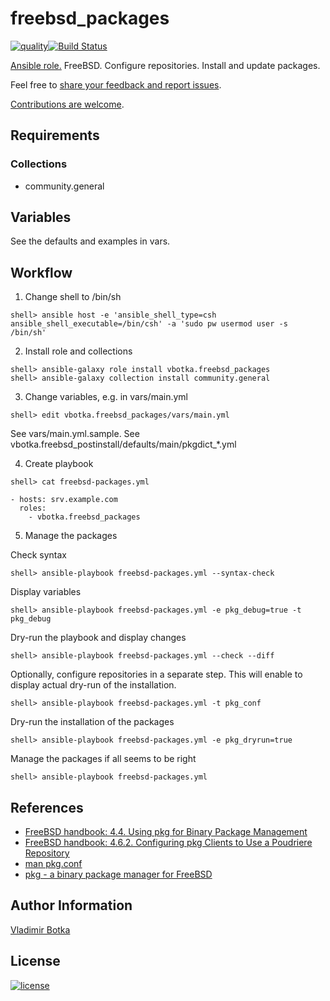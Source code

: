 # freebsd_packages

[![quality](https://img.shields.io/ansible/quality/27910)](https://galaxy.ansible.com/vbotka/freebsd_packages)[![Build Status](https://travis-ci.org/vbotka/ansible-freebsd-packages.svg?branch=master)](https://travis-ci.org/vbotka/ansible-freebsd-packages)

[Ansible role.](https://galaxy.ansible.com/vbotka/freebsd_packages/) FreeBSD. Configure repositories. Install and update packages.

Feel free to [share your feedback and report issues](https://github.com/vbotka/ansible-freebsd-packages/issues).

[Contributions are welcome](https://github.com/firstcontributions/first-contributions).


## Requirements

### Collections

- community.general


## Variables

See the defaults and examples in vars.


## Workflow

1) Change shell to /bin/sh

```
shell> ansible host -e 'ansible_shell_type=csh ansible_shell_executable=/bin/csh' -a 'sudo pw usermod user -s /bin/sh'
```

2) Install role and collections

```
shell> ansible-galaxy role install vbotka.freebsd_packages
shell> ansible-galaxy collection install community.general
```

3) Change variables, e.g. in vars/main.yml

```
shell> edit vbotka.freebsd_packages/vars/main.yml
```

See vars/main.yml.sample. See vbotka.freebsd_postinstall/defaults/main/pkgdict_*.yml

4) Create playbook

```
shell> cat freebsd-packages.yml

- hosts: srv.example.com
  roles:
    - vbotka.freebsd_packages
```

5) Manage the packages

Check syntax

```
shell> ansible-playbook freebsd-packages.yml --syntax-check
```

Display variables

```
shell> ansible-playbook freebsd-packages.yml -e pkg_debug=true -t pkg_debug
```

Dry-run the playbook and display changes

```
shell> ansible-playbook freebsd-packages.yml --check --diff
```

Optionally, configure repositories in a separate step. This will enable to display actual dry-run of
the installation.

```
shell> ansible-playbook freebsd-packages.yml -t pkg_conf
```

Dry-run the installation of the packages

```
shell> ansible-playbook freebsd-packages.yml -e pkg_dryrun=true
```

Manage the packages if all seems to be right

```
shell> ansible-playbook freebsd-packages.yml
```


## References

- [FreeBSD handbook: 4.4. Using pkg for Binary Package Management](https://www.freebsd.org/doc/handbook/pkgng-intro.html)
- [FreeBSD handbook: 4.6.2. Configuring pkg Clients to Use a Poudriere Repository](https://www.freebsd.org/doc/handbook/ports-poudriere.html)
- [man pkg.conf](https://www.freebsd.org/cgi/man.cgi?query=pkg.conf&sektion=5)
- [pkg - a binary package manager for FreeBSD](https://github.com/freebsd/pkg#working-with-multiple-repositories)


## Author Information

[Vladimir Botka](https://botka.link)


## License

[![license](https://img.shields.io/badge/license-BSD-red.svg)](https://www.freebsd.org/doc/en/articles/bsdl-gpl/article.html)
